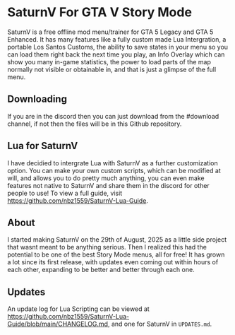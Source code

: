 # SaturnV For GTA V Story Mode

SaturnV is a free offline mod menu/trainer for GTA 5 Legacy and GTA 5 Enhanced. It has many features like a fully custom made Lua Intergration, a portable Los Santos Customs, the ability to save states in your menu so you can load them right back the next time you play, an Info Overlay which can show you many in-game statistics, the power to load parts of the map normally not visible or obtainable in, and that is just a glimpse of the full menu.

## Downloading
If you are in the discord then you can just download from the #download channel, if not then the files will be in this Github repository.

## Lua for SaturnV
I have decidied to intergrate Lua with SaturnV as a further customization option. You can make your own custom scripts, which can be modified at will, and allows you to do pretty much anything, you can even make features not native to SaturnV and share them in the discord for other people to use! To view a full guide, visit https://github.com/nbz1559/SaturnV-Lua-Guide.

## About
I started making SaturnV on the 29th of August, 2025 as a little side project that wasnt meant to be anything serious. Then I realized this had the potential to be one of the best Story Mode menus, all for free! It has grown a lot since its first release, with updates even coming out within hours of each other, expanding to be better and better through each one.

## Updates
An update log for Lua Scripting can be viewed at https://github.com/nbz1559/SaturnV-Lua-Guide/blob/main/CHANGELOG.md, and one for SaturnV in ```UPDATES.md```.
